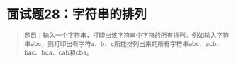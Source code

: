 # 面试题28：字符串的排列

> 题目：输入一个字符串，打印出该字符串中字符的所有排列。例如输入字符串abc，则打印出有字符a、b、c所能排列出来的所有字符串abc、acb、bac、bca、cab和cba。
